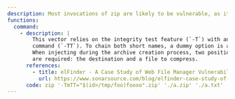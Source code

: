 ```yaml
---
description: Most invocations of zip are likely to be vulnerable, as it doesn't support the [end-of-options switch](../../remediation/) before the archive name.
functions:
  command:
    - description: |
        This vector relies on the integrity test feature (`-T`) with an arbitrary
        command (`-TT`). To chain both short names, a dummy option is added (`-m`).
        When injecting during the archive creation process, two positional arguments
        are required: the destination and a file to compress.
      references:
        - title: elFinder - A Case Study of Web File Manager Vulnerabilities
          url: https://www.sonarsource.com/blog/elfinder-case-study-of-web-file-manager-vulnerabilities/
      code: zip '-TmTT="$(id>/tmp/foo)foooo".zip' './a.zip' './a.txt'
---
```

